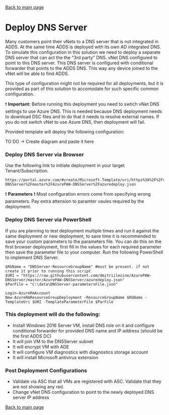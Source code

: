 [Back to main page](DeploymentOutline.md)
# Deploy DNS Server

Many customers point their vNets to a DNS server that is not integrated in ADDS. At the same time ADDS is deployed with its own AD integrated DNS.
To simulate this configuration in this solution we need to deploy a separate DNS server that can act the the "3rd party" DNS. 
vNet DNS configured to point to this DNS server. This DNS server is configured with conditional forwarder that points to the ADDS DNS.
This way any device joined to the vNet will be able to find ADDS. 

This type of configuration might not be required for all deployments, but it is provided as part of this solution to accomodate for such specific common configuration.

:heavy_exclamation_mark: **Important:** Before running this deployment you need to swtich vNet DNS settings to use Azure DNS. This is needed because DNS deployment 
needs to download DSC files and to do that it needs to resolve external names. If you do not switch vNet to use Azure DNS, then deployment will fail.

Provided template will deploy the following configuration:

TO DO -> Create diagram and paste it here


### Deploy DNS Server via Browser
Use the following link to initiate deployment in your target Tenant/Subscription.
```<language>
https://portal.azure.com/#create/Microsoft.Template/uri/https%3A%2F%2Fraw.githubusercontent.com%2Fdmitriilezine%2FAzurePAW-DNSServer%2Fmaster%2FAzurePAW-DNSServer%2Fazuredeploy.json
```

:heavy_exclamation_mark: **Parameters** :heavy_exclamation_mark: Most configuration errors come from specifying wrong parameters. 
Pay extra attension to paramter vaules required by the deployment.

### Deploy DNS Server via PowerShell

If you are planning to test deployment multiple times and run it against the same deployment or new deployment, 
to save time it is recommended to save your custom parameters to the parameters file. You can do this on the first browser deployment, 
first fill in the values for each required parameter then save the parameter file to your computer. Run the following PowerShell to implement DNS Server.

```<language>
$RGName = "DNSServer-ResourceGroupName" #must be present. if not create it prior to running this script
$URI = "https://raw.githubusercontent.com/dmitriilezine/AzurePAW-DNSServer/master/AzurePAW-DNSServer/azuredeploy.json"
$ParFile = "C:\data\DNSServer-parametersFile.json"

Login-AzureRmAccount
New-AzureRmResourceGroupDeployment -ResourceGroupName $RGName -TemplateUri $URI -TemplateParameterFile $ParFile

```
### This deployment will do the following:
- Install Windows 2016 Server VM, install DNS role on it and configure conditional forwarder for provided DNS name and IP address (should be the first ADDS DC)
- It will join VM to the DNSServer subnet
- It will encrypt VM with ADE
- It will configure VM diagnostics with diagnostics storage account
- It will install Microsoft antivirus extension


### Post Deployment Configurations
- Validate via ASC that all VMs are registered with ASC. Validate that they are not showing any red.
- Change vNet DNS configuration to point to the newly deployed DNS server IP address





[Back to main page](DeploymentOutline.md)